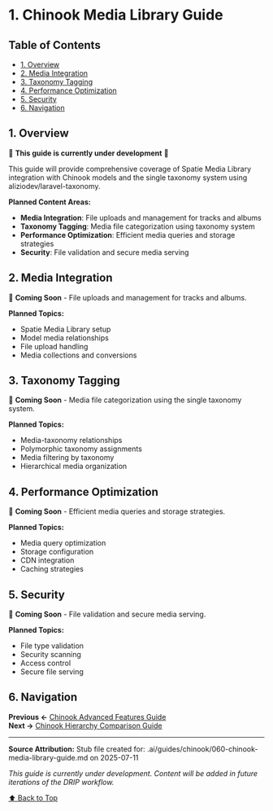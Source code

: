 # 1. Chinook Media Library Guide

## Table of Contents

- [1. Overview](#1-overview)
- [2. Media Integration](#2-media-integration)
- [3. Taxonomy Tagging](#3-taxonomy-tagging)
- [4. Performance Optimization](#4-performance-optimization)
- [5. Security](#5-security)
- [6. Navigation](#6-navigation)

## 1. Overview

🚧 **This guide is currently under development** 🚧

This guide will provide comprehensive coverage of Spatie Media Library integration with Chinook models and the single taxonomy system using aliziodev/laravel-taxonomy.

**Planned Content Areas:**

- **Media Integration**: File uploads and management for tracks and albums
- **Taxonomy Tagging**: Media file categorization using taxonomy system
- **Performance Optimization**: Efficient media queries and storage strategies
- **Security**: File validation and secure media serving

## 2. Media Integration

🚧 **Coming Soon** - File uploads and management for tracks and albums.

**Planned Topics:**
- Spatie Media Library setup
- Model media relationships
- File upload handling
- Media collections and conversions

## 3. Taxonomy Tagging

🚧 **Coming Soon** - Media file categorization using the single taxonomy system.

**Planned Topics:**
- Media-taxonomy relationships
- Polymorphic taxonomy assignments
- Media filtering by taxonomy
- Hierarchical media organization

## 4. Performance Optimization

🚧 **Coming Soon** - Efficient media queries and storage strategies.

**Planned Topics:**
- Media query optimization
- Storage configuration
- CDN integration
- Caching strategies

## 5. Security

🚧 **Coming Soon** - File validation and secure media serving.

**Planned Topics:**
- File type validation
- Security scanning
- Access control
- Secure file serving

## 6. Navigation

**Previous ←** [Chinook Advanced Features Guide](050-chinook-advanced-features-guide.md)  
**Next →** [Chinook Hierarchy Comparison Guide](070-chinook-hierarchy-comparison-guide.md)

---

**Source Attribution:** Stub file created for: .ai/guides/chinook/060-chinook-media-library-guide.md on 2025-07-11

*This guide is currently under development. Content will be added in future iterations of the DRIP workflow.*

[⬆️ Back to Top](#1-chinook-media-library-guide)
